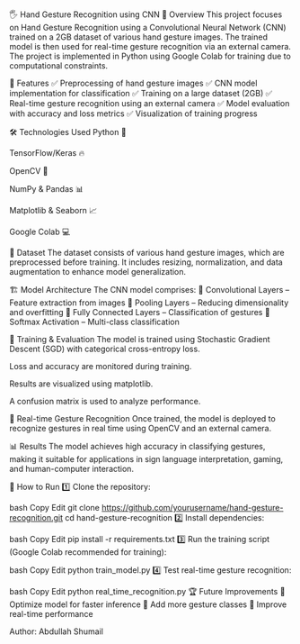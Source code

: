 🖐 Hand Gesture Recognition using CNN
📌 Overview
This project focuses on Hand Gesture Recognition using a Convolutional Neural Network (CNN) trained on a 2GB dataset of various hand gesture images. The trained model is then used for real-time gesture recognition via an external camera. The project is implemented in Python using Google Colab for training due to computational constraints.

🚀 Features
✅ Preprocessing of hand gesture images
✅ CNN model implementation for classification
✅ Training on a large dataset (2GB)
✅ Real-time gesture recognition using an external camera
✅ Model evaluation with accuracy and loss metrics
✅ Visualization of training progress

🛠 Technologies Used
Python 🐍

TensorFlow/Keras 🔥

OpenCV 🎥

NumPy & Pandas 📊

Matplotlib & Seaborn 📈

Google Colab 💻

📂 Dataset
The dataset consists of various hand gesture images, which are preprocessed before training. It includes resizing, normalization, and data augmentation to enhance model generalization.

🏗 Model Architecture
The CNN model comprises:
🔹 Convolutional Layers – Feature extraction from images
🔹 Pooling Layers – Reducing dimensionality and overfitting
🔹 Fully Connected Layers – Classification of gestures
🔹 Softmax Activation – Multi-class classification

🔬 Training & Evaluation
The model is trained using Stochastic Gradient Descent (SGD) with categorical cross-entropy loss.

Loss and accuracy are monitored during training.

Results are visualized using matplotlib.

A confusion matrix is used to analyze performance.

🎥 Real-time Gesture Recognition
Once trained, the model is deployed to recognize gestures in real time using OpenCV and an external camera.

📊 Results
The model achieves high accuracy in classifying gestures, making it suitable for applications in sign language interpretation, gaming, and human-computer interaction.

🚀 How to Run
1️⃣ Clone the repository:

bash
Copy
Edit
git clone https://github.com/yourusername/hand-gesture-recognition.git
cd hand-gesture-recognition
2️⃣ Install dependencies:

bash
Copy
Edit
pip install -r requirements.txt
3️⃣ Run the training script (Google Colab recommended for training):

bash
Copy
Edit
python train_model.py
4️⃣ Test real-time gesture recognition:

bash
Copy
Edit
python real_time_recognition.py
🏆 Future Improvements
🔹 Optimize model for faster inference
🔹 Add more gesture classes
🔹 Improve real-time performance

Author: Abdullah Shumail 
